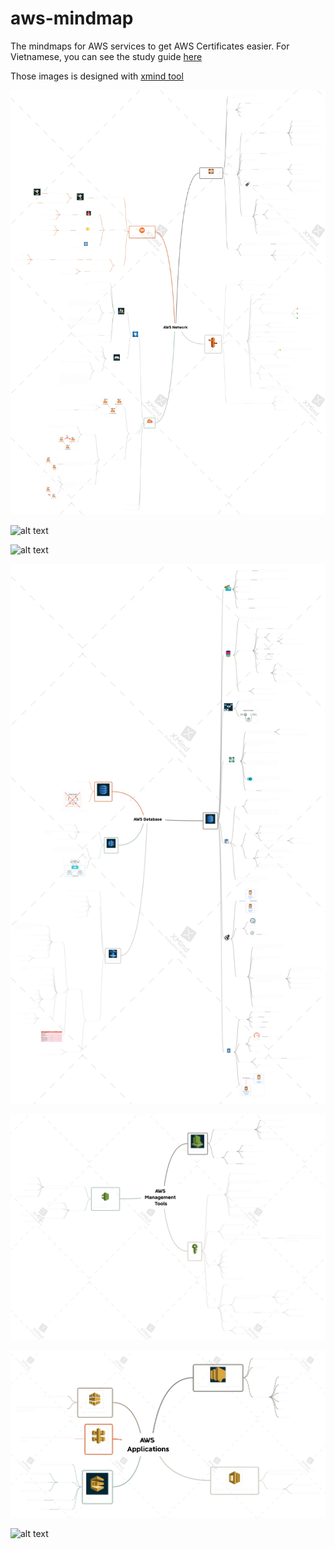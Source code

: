 # aws-mindmap
The mindmaps for AWS services to get AWS Certificates easier. For Vietnamese, you can see the study guide [here](http://notcuder.com/toi-da-lay-chung-chi-aws-solutions-architect-associate-nhu-the-nao/)

Those images is designed with [xmind tool](http://www.xmind.net)

![alt text](https://raw.githubusercontent.com/tunglt-0058/aws-mindmap/master/images/AWS%20Network.png)

![alt text](https://raw.githubusercontent.com/tunglt-0058/aws-mindmap/master/images/AWS%20Storage.png)

![alt text](https://raw.githubusercontent.com/tunglt-0058/aws-mindmap/master/images/AWS%20Compute.png)

![alt text](https://raw.githubusercontent.com/tunglt-0058/aws-mindmap/master/images/AWS%20Database.png)

![AWSManagementTools AWSManagementTools](https://raw.githubusercontent.com/tunglt-0058/aws-mindmap/master/images/AWS%20Management%20Tools.png)

![AWSApplication AWSApplication](https://raw.githubusercontent.com/tunglt-0058/aws-mindmap/master/images/AWS%20Applications.png)

![alt text](https://raw.githubusercontent.com/tunglt-0058/aws-mindmap/master/images/AWS%20SAA.png)
